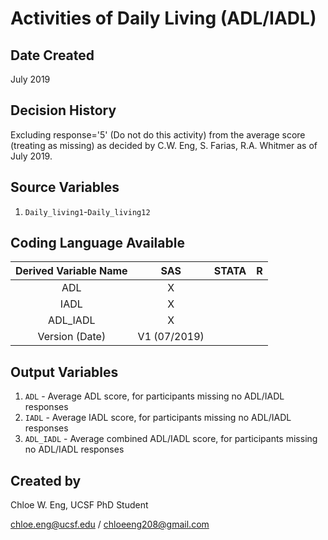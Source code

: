 # Activities of Daily Living (ADL/IADL)

## Date Created
July 2019

## Decision History
Excluding response='5' (Do not do this activity) from the average score (treating as missing) as decided by C.W. Eng, S. Farias, R.A. Whitmer as of July 2019.

## Source Variables
1. `Daily_living1`-`Daily_living12`

## Coding Language Available
| Derived Variable Name | SAS  | STATA  | R  |
| :---:   | :-: | :-: | :-: |
| ADL | X |  |  |
| IADL | X |  |  |
| ADL_IADL | X |  |  |
| Version (Date) | V1 (07/2019) | | | 

## Output Variables
1. `ADL` - Average ADL score, for participants missing no ADL/IADL responses
2. `IADL` - Average IADL score, for participants missing no ADL/IADL responses
3. `ADL_IADL` - Average combined ADL/IADL score, for participants missing no ADL/IADL responses

## Created by

Chloe W. Eng, UCSF PhD Student

chloe.eng@ucsf.edu / chloeeng208@gmail.com
